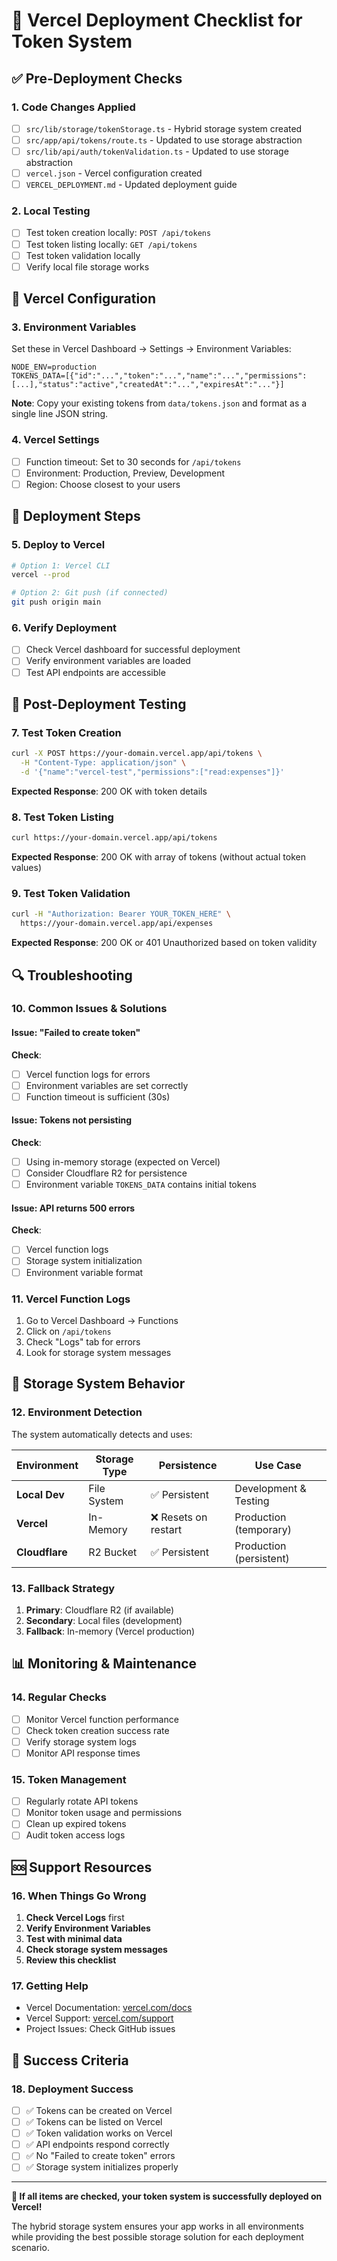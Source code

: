 # 🚀 Vercel Deployment Checklist for Token System

## ✅ Pre-Deployment Checks

### 1. Code Changes Applied
- [ ] `src/lib/storage/tokenStorage.ts` - Hybrid storage system created
- [ ] `src/app/api/tokens/route.ts` - Updated to use storage abstraction
- [ ] `src/lib/api/auth/tokenValidation.ts` - Updated to use storage abstraction
- [ ] `vercel.json` - Vercel configuration created
- [ ] `VERCEL_DEPLOYMENT.md` - Updated deployment guide

### 2. Local Testing
- [ ] Test token creation locally: `POST /api/tokens`
- [ ] Test token listing locally: `GET /api/tokens`
- [ ] Test token validation locally
- [ ] Verify local file storage works

## 🔧 Vercel Configuration

### 3. Environment Variables
Set these in Vercel Dashboard → Settings → Environment Variables:

```
NODE_ENV=production
TOKENS_DATA=[{"id":"...","token":"...","name":"...","permissions":[...],"status":"active","createdAt":"...","expiresAt":"..."}]
```

**Note**: Copy your existing tokens from `data/tokens.json` and format as a single line JSON string.

### 4. Vercel Settings
- [ ] Function timeout: Set to 30 seconds for `/api/tokens`
- [ ] Environment: Production, Preview, Development
- [ ] Region: Choose closest to your users

## 🚀 Deployment Steps

### 5. Deploy to Vercel
```bash
# Option 1: Vercel CLI
vercel --prod

# Option 2: Git push (if connected)
git push origin main
```

### 6. Verify Deployment
- [ ] Check Vercel dashboard for successful deployment
- [ ] Verify environment variables are loaded
- [ ] Test API endpoints are accessible

## 🧪 Post-Deployment Testing

### 7. Test Token Creation
```bash
curl -X POST https://your-domain.vercel.app/api/tokens \
  -H "Content-Type: application/json" \
  -d '{"name":"vercel-test","permissions":["read:expenses"]}'
```

**Expected Response**: 200 OK with token details

### 8. Test Token Listing
```bash
curl https://your-domain.vercel.app/api/tokens
```

**Expected Response**: 200 OK with array of tokens (without actual token values)

### 9. Test Token Validation
```bash
curl -H "Authorization: Bearer YOUR_TOKEN_HERE" \
  https://your-domain.vercel.app/api/expenses
```

**Expected Response**: 200 OK or 401 Unauthorized based on token validity

## 🔍 Troubleshooting

### 10. Common Issues & Solutions

#### Issue: "Failed to create token"
**Check**:
- [ ] Vercel function logs for errors
- [ ] Environment variables are set correctly
- [ ] Function timeout is sufficient (30s)

#### Issue: Tokens not persisting
**Check**:
- [ ] Using in-memory storage (expected on Vercel)
- [ ] Consider Cloudflare R2 for persistence
- [ ] Environment variable `TOKENS_DATA` contains initial tokens

#### Issue: API returns 500 errors
**Check**:
- [ ] Vercel function logs
- [ ] Storage system initialization
- [ ] Environment variable format

### 11. Vercel Function Logs
1. Go to Vercel Dashboard → Functions
2. Click on `/api/tokens`
3. Check "Logs" tab for errors
4. Look for storage system messages

## 🔄 Storage System Behavior

### 12. Environment Detection
The system automatically detects and uses:

| Environment | Storage Type | Persistence | Use Case |
|-------------|--------------|-------------|----------|
| **Local Dev** | File System | ✅ Persistent | Development & Testing |
| **Vercel** | In-Memory | ❌ Resets on restart | Production (temporary) |
| **Cloudflare** | R2 Bucket | ✅ Persistent | Production (persistent) |

### 13. Fallback Strategy
1. **Primary**: Cloudflare R2 (if available)
2. **Secondary**: Local files (development)
3. **Fallback**: In-memory (Vercel production)

## 📊 Monitoring & Maintenance

### 14. Regular Checks
- [ ] Monitor Vercel function performance
- [ ] Check token creation success rate
- [ ] Verify storage system logs
- [ ] Monitor API response times

### 15. Token Management
- [ ] Regularly rotate API tokens
- [ ] Monitor token usage and permissions
- [ ] Clean up expired tokens
- [ ] Audit token access logs

## 🆘 Support Resources

### 16. When Things Go Wrong
1. **Check Vercel Logs** first
2. **Verify Environment Variables**
3. **Test with minimal data**
4. **Check storage system messages**
5. **Review this checklist**

### 17. Getting Help
- Vercel Documentation: [vercel.com/docs](https://vercel.com/docs)
- Vercel Support: [vercel.com/support](https://vercel.com/support)
- Project Issues: Check GitHub issues

## 🎯 Success Criteria

### 18. Deployment Success
- [ ] ✅ Tokens can be created on Vercel
- [ ] ✅ Tokens can be listed on Vercel
- [ ] ✅ Token validation works on Vercel
- [ ] ✅ API endpoints respond correctly
- [ ] ✅ No "Failed to create token" errors
- [ ] ✅ Storage system initializes properly

---

**🎉 If all items are checked, your token system is successfully deployed on Vercel!**

The hybrid storage system ensures your app works in all environments while providing the best possible storage solution for each deployment scenario. 